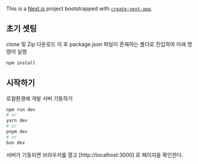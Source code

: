 This is a [Next.js](https://nextjs.org/) project bootstrapped with [`create-next-app`](https://github.com/vercel/next.js/tree/canary/packages/create-next-app).

## 초기 셋팅

clone 및 Zip 다운로드 이 후 package.json 파일이 존재하는 폴더로 진입하여 아래 명령어 실행

```bash
npm install
```

## 시작하기

로컬환경에 개발 서버 기동하기

```bash
npm run dev
# or
yarn dev
# or
pnpm dev
# or
bun dev
```


서버가 기동되면 브라우저를 열고 [http://localhost:3000] 로 페이지을 확인한다.